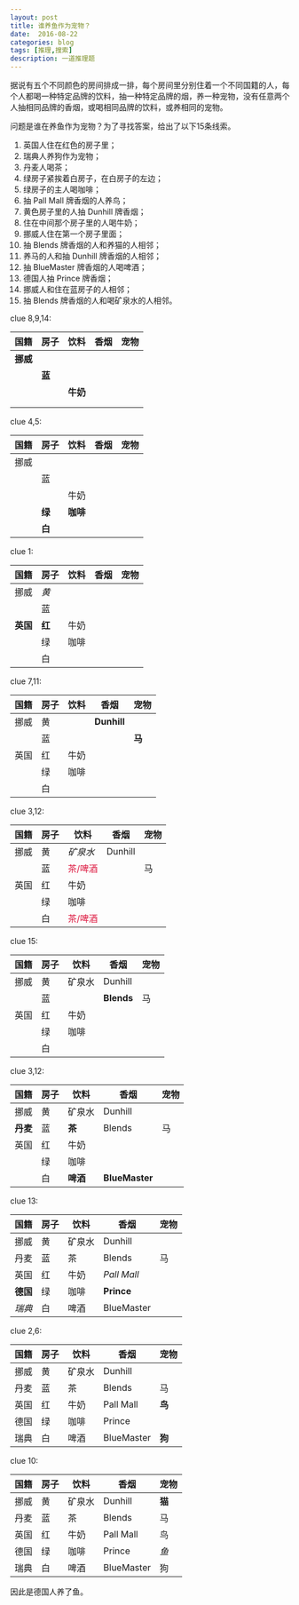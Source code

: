 ```yaml
---
layout: post
title: 谁养鱼作为宠物？
date:  2016-08-22
categories: blog
tags: [推理,搜索]
description: 一道推理题
---
```


<script>
function getScrollTop() {
  var scrollTop=0;
  if (document.documentElement&&document.documentElement.scrollTop) {
    scrollTop=document.documentElement.scrollTop;
  } else if (document.body) {
    scrollTop=document.body.scrollTop;
  }
  return scrollTop;
}
document.onscroll = function() {
  var fc = document.getElementById('floatclue');
  if (getScrollTop()>1000)
    fc.style.display='';
  else
    fc.style.display='none';
}
</script>

<div id="floatclue" style="display:none;position:fixed;right:0;bottom:0;width:298px;font-size:smaller;background-color:#fdffb0;">
<ol style="margin:5px;padding:1px 0 1px 25px;">
  <li>英国人住在红色的房子里；</li>
  <li>瑞典人养狗作为宠物；</li>
  <li>丹麦人喝茶；</li>
  <li>绿房子紧挨着白房子，在白房子的左边；</li>
  <li>绿房子的主人喝咖啡；</li>
  <li>抽 Pall Mall 牌香烟的人养鸟；</li>
  <li>黄色房子里的人抽 Dunhill 牌香烟；</li>
  <li>住在中间那个房子里的人喝牛奶；</li>
  <li>挪威人住在第一个房子里面；</li>
  <li>抽 Blends 牌香烟的人和养猫的人相邻；</li>
  <li>养马的人和抽 Dunhill 牌香烟的人相邻；</li>
  <li>抽 BlueMaster 牌香烟的人喝啤酒；</li>
  <li>德国人抽 Prince 牌香烟；</li>
  <li>挪威人和住在蓝房子的人相邻；</li>
  <li>抽 Blends 牌香烟的人和喝矿泉水的人相邻。</li>
</ol>
</div>

据说有五个不同颜色的房间排成一排，每个房间里分别住着一个不同国籍的人，每个人都喝一种特定品牌的饮料，抽一种特定品牌的烟，养一种宠物，没有任意两个人抽相同品牌的香烟，或喝相同品牌的饮料，或养相同的宠物。

问题是谁在养鱼作为宠物？为了寻找答案，给出了以下15条线索。

1. 英国人住在红色的房子里；
2. 瑞典人养狗作为宠物；
3. 丹麦人喝茶；
4. 绿房子紧挨着白房子，在白房子的左边；
5. 绿房子的主人喝咖啡；
6. 抽 Pall Mall 牌香烟的人养鸟；
7. 黄色房子里的人抽 Dunhill 牌香烟；
8. 住在中间那个房子里的人喝牛奶；
9. 挪威人住在第一个房子里面；
10. 抽 Blends 牌香烟的人和养猫的人相邻；
11. 养马的人和抽 Dunhill 牌香烟的人相邻；
12. 抽 BlueMaster 牌香烟的人喝啤酒；
13. 德国人抽 Prince 牌香烟；
14. 挪威人和住在蓝房子的人相邻；
15. 抽 Blends 牌香烟的人和喝矿泉水的人相邻。

<!-- <div style="overflow-y:auto;height:120px;"><pre>

clue 8,9,14 =>
国籍(挪,　,　,　,　)
房子(　,蓝,　,　,　)
饮料(　,　,奶,　,　)
香烟(　,　,　,　,　)
宠物(　,　,　,　,　)

clue 4,5 =>
国籍(挪,　,　,　,　)
房子(　,蓝,　,绿,白)
饮料(　,　,奶,咖,　)
香烟(　,　,　,　,　)
宠物(　,　,　,　,　)

clue 1 =>
国籍(挪,　,英,　,　)
房子(黄,蓝,红,绿,白)
饮料(　,　,奶,咖,　)
香烟(　,　,　,　,　)
宠物(　,　,　,　,　)

clue 7,11 =>
国籍(挪,　,英,　,　)
房子(黄,蓝,红,绿,白)
饮料(　,　,奶,咖,　)
香烟(Du,　,　,　,　)
宠物(　,马,　,　,　)

clue 15 =>
国籍(挪,　,英,　,　)
房子(黄,蓝,红,绿,白)
饮料(水,　,奶,咖,　)
香烟(Du,Bl,　,　,　)
宠物(　,马,　,　,　)

clue 12 =>
国籍(挪,　,英,　,　)
房子(黄,蓝,红,绿,白)
饮料(水,茶,奶,咖,酒)
香烟(Du,Bl,　,　,BM)
宠物(　,马,　,　,　)

clue 3 =>
国籍(挪,丹,英,　,　)
房子(黄,蓝,红,绿,白)
饮料(水,茶,奶,咖,酒)
香烟(Du,Bl,　,　,BM)
宠物(　,马,　,　,　)

clue 13 =>
国籍(挪,丹,英,德,瑞)
房子(黄,蓝,红,绿,白)
饮料(水,茶,奶,咖,酒)
香烟(Du,Bl,PM,Pr,BM)
宠物(　,马,　,　,　)

clue 2,6 =>
国籍(挪,丹,英,德,瑞)
房子(黄,蓝,红,绿,白)
饮料(水,茶,奶,咖,酒)
香烟(Du,Bl,PM,Pr,BM)
宠物(　,马,鸟,　,狗)

clue 10 =>
国籍(挪,丹,英,德,瑞)
房子(黄,蓝,红,绿,白)
饮料(水,茶,奶,咖,酒)
香烟(Du,Bl,PM,Pr,BM)
宠物(猫,马,鸟,鱼,狗)
</pre></div> -->

clue 8,9,14:

|国籍|房子|饮料|香烟|宠物|
|-|-|-|-|-|
|__挪威__|||||
||__蓝__||||
|||__牛奶__|||
||||||
||||||

clue 4,5:

|国籍|房子|饮料|香烟|宠物|
|-|-|-|-|-|
|挪威|||||
||蓝||||
|||牛奶|||
||__绿__|__咖啡__|||
||__白__||||

clue 1:

|国籍|房子|饮料|香烟|宠物|
|-|-|-|-|-|
|挪威|_黄_||||
||蓝||||
|__英国__|__红__|牛奶|||
||绿|咖啡|||
||白||||

clue 7,11:

|国籍|房子|饮料|香烟|宠物|
|-|-|-|-|-|
|挪威|黄||__Dunhill__||
||蓝|||__马__|
|英国|红|牛奶|||
||绿|咖啡|||
||白||||

clue 3,12:

|国籍|房子|饮料|香烟|宠物|
|-|-|-|-|-|
|挪威|黄|_矿泉水_|Dunhill||
||蓝|<span style="color:crimson;">茶/啤酒</span>||马|
|英国|红|牛奶|||
||绿|咖啡|||
||白|<span style="color:crimson;">茶/啤酒</span>||||

clue 15:

|国籍|房子|饮料|香烟|宠物|
|-|-|-|-|-|
|挪威|黄|矿泉水|Dunhill||
||蓝||__Blends__|马|
|英国|红|牛奶|||
||绿|咖啡|||
||白||||

clue 3,12:

|国籍|房子|饮料|香烟|宠物|
|-|-|-|-|-|
|挪威|黄|矿泉水|Dunhill||
|__丹麦__|蓝|__茶__|Blends|马|
|英国|红|牛奶|||
||绿|咖啡|||
||白|__啤酒__|__BlueMaster__||

clue 13:

|国籍|房子|饮料|香烟|宠物|
|-|-|-|-|-|
|挪威|黄|矿泉水|Dunhill||
|丹麦|蓝|茶|Blends|马|
|英国|红|牛奶|_Pall Mall_||
|__德国__|绿|咖啡|__Prince__||
|_瑞典_|白|啤酒|BlueMaster||

clue 2,6:

|国籍|房子|饮料|香烟|宠物|
|-|-|-|-|-|
|挪威|黄|矿泉水|Dunhill||
|丹麦|蓝|茶|Blends|马|
|英国|红|牛奶|Pall Mall|__鸟__|
|德国|绿|咖啡|Prince||
|瑞典|白|啤酒|BlueMaster|__狗__|

clue 10:

|国籍|房子|饮料|香烟|宠物|
|-|-|-|-|-|
|挪威|黄|矿泉水|Dunhill|__猫__|
|丹麦|蓝|茶|Blends|马|
|英国|红|牛奶|Pall Mall|鸟|
|德国|绿|咖啡|Prince|_鱼_|
|瑞典|白|啤酒|BlueMaster|狗|


因此是德国人养了鱼。
